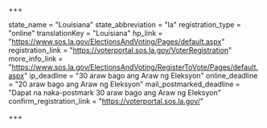 +++

state_name = "Louisiana"
state_abbreviation = "la"
registration_type = "online"
translationKey = "Louisiana"
hp_link = "https://www.sos.la.gov/ElectionsAndVoting/Pages/default.aspx"
registration_link = "https://voterportal.sos.la.gov/VoterRegistration"
more_info_link = "https://www.sos.la.gov/ElectionsAndVoting/RegisterToVote/Pages/default.aspx"
ip_deadline = "30 araw bago ang Araw ng Eleksyon"
online_deadline = "20 araw bago ang Araw ng Eleksyon"
mail_postmarked_deadline = "Dapat na naka-postmark  30 araw bago ang Araw ng Eleksyon"
confirm_registration_link = "https://voterportal.sos.la.gov/"

+++